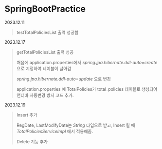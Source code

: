# SpringBootPractice

2023.12.11
> testTotalPoliciesList 출력 성공함


2023.12.17
> getTotalPoliciesList 출력 성공
>
> 처음에 application.properties에서 *spring.jpa.hibernate.ddl-auto=create* 으로 지정하여 테이블이 날아감
>
> *spring.jpa.hibernate.ddl-auto=update* 으로 변경
>
> application.properties 에 TotalPolicies가 total_policies 테이블로 생성되어 언더바 자동변경 방지 코드 추가.

2023.12.19
> Insert 추가
>
> RegDate, LastModifyDate는 *String* 타입으로 받고, Insert 될 때 _TotalPoliciesServiceImpl_ 에서 적용해줌.
>
> Delete 기능 추가